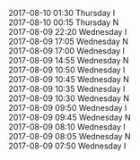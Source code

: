 2017-08-10 01:30 Thursday  I  
2017-08-10 00:15 Thursday  N  
2017-08-09 22:20 Wednesday  I  
2017-08-09 17:05 Wednesday  N  
2017-08-09 17:00 Wednesday  I  
2017-08-09 14:55 Wednesday  N  
2017-08-09 10:50 Wednesday  I  
2017-08-09 10:45 Wednesday  N  
2017-08-09 10:35 Wednesday  I  
2017-08-09 10:30 Wednesday  N  
2017-08-09 09:50 Wednesday  I  
2017-08-09 09:45 Wednesday  N  
2017-08-09 08:10 Wednesday  I  
2017-08-09 08:05 Wednesday  N  
2017-08-09 07:50 Wednesday  I  
